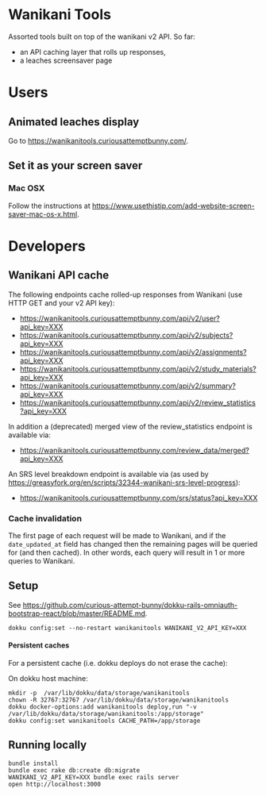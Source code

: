 # Wanikani Tools

Assorted tools built on top of the wanikani v2 API. So far:

* an API caching layer that rolls up responses,
* a leaches screensaver page

# Users

## Animated leaches display

Go to https://wanikanitools.curiousattemptbunny.com/.

## Set it as your screen saver

### Mac OSX

Follow the instructions at https://www.usethistip.com/add-website-screen-saver-mac-os-x.html.

# Developers

## Wanikani API cache

The following endpoints cache rolled-up responses from Wanikani (use HTTP GET and your v2 API key):

* https://wanikanitools.curiousattemptbunny.com/api/v2/user?api_key=XXX
* https://wanikanitools.curiousattemptbunny.com/api/v2/subjects?api_key=XXX
* https://wanikanitools.curiousattemptbunny.com/api/v2/assignments?api_key=XXX
* https://wanikanitools.curiousattemptbunny.com/api/v2/study_materials?api_key=XXX
* https://wanikanitools.curiousattemptbunny.com/api/v2/summary?api_key=XXX
* https://wanikanitools.curiousattemptbunny.com/api/v2/review_statistics?api_key=XXX

In addition a (deprecated) merged view of the review_statistics endpoint is available via:

* https://wanikanitools.curiousattemptbunny.com/review_data/merged?api_key=XXX

An SRS level breakdown endpoint is available via (as used by https://greasyfork.org/en/scripts/32344-wanikani-srs-level-progress): 

* https://wanikanitools.curiousattemptbunny.com/srs/status?api_key=XXX

### Cache invalidation

The first page of each request will be made to Wanikani, and if the `date_updated_at` field has changed then the remaining pages will be queried for (and then cached). In other words, each query will result in 1 or more queries to Wanikani.

## Setup

See https://github.com/curious-attempt-bunny/dokku-rails-omniauth-bootstrap-react/blob/master/README.md.

    dokku config:set --no-restart wanikanitools WANIKANI_V2_API_KEY=XXX

#### Persistent caches

For a persistent cache (i.e. dokku deploys do not erase the cache):

On dokku host machine:

    mkdir -p  /var/lib/dokku/data/storage/wanikanitools
    chown -R 32767:32767 /var/lib/dokku/data/storage/wanikanitools
    dokku docker-options:add wanikanitools deploy,run "-v /var/lib/dokku/data/storage/wanikanitools:/app/storage"
    dokku config:set wanikanitools CACHE_PATH=/app/storage

## Running locally

    bundle install
    bundle exec rake db:create db:migrate
    WANIKANI_V2_API_KEY=XXX bundle exec rails server
    open http://localhost:3000

